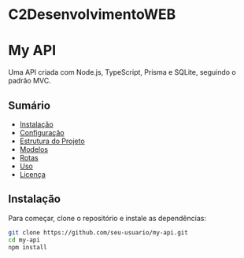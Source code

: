 # C2DesenvolvimentoWEB
# My API

Uma API criada com Node.js, TypeScript, Prisma e SQLite, seguindo o padrão MVC.

## Sumário

- [Instalação](#instalação)
- [Configuração](#configuração)
- [Estrutura do Projeto](#estrutura-do-projeto)
- [Modelos](#modelos)
- [Rotas](#rotas)
- [Uso](#uso)
- [Licença](#licença)

## Instalação

Para começar, clone o repositório e instale as dependências:

```sh
git clone https://github.com/seu-usuario/my-api.git
cd my-api
npm install
